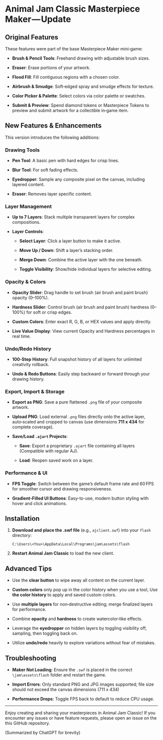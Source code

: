 
# Animal Jam Classic Masterpiece Maker — Update



## Original Features

These features were part of the base Masterpiece Maker mini‑game:

-   **Brush & Pencil Tools**: Freehand drawing with adjustable brush sizes.
    
-   **Eraser**: Erase portions of your artwork.
    
-   **Flood Fill**: Fill contiguous regions with a chosen color.
    
-   **Airbrush & Smudge**: Soft‑edged spray and smudge effects for texture.
    
-   **Color Picker & Palette**: Select colors via color palette or swatches.
    
-   **Submit & Preview**: Spend diamond tokens or Masterpiece Tokens to preview and submit artwork for a collectible in‑game item.    

## New Features & Enhancements

This version introduces the following additions:

### Drawing Tools

-   **Pen Tool**: A basic pen with hard edges for crisp lines.
    
-   **Blur Tool**: For soft fading effects.
    
-   **Eyedropper**: Sample any composite pixel on the canvas, including layered content.
    
-   **Eraser**: Removes layer specific content.
    

### Layer Management

-   **Up to 7 Layers**: Stack multiple transparent layers for complex compositions.
    
-   **Layer Controls**:
    
    -   **Select Layer**: Click a layer button to make it active.
        
    -   **Move Up / Down**: Shift a layer’s stacking order.
        
    -   **Merge Down**: Combine the active layer with the one beneath.
        
    -   **Toggle Visibility**: Show/hide individual layers for selective editing.
        

### Opacity & Colors

-   **Opacity Slider**: Drag handle to set brush (air brush and paint brush) opacity (0–100%).
    
-   **Hardness Slider**: Control brush (air brush and paint brush) hardness (0–100%) for soft or crisp edges.
    
-   **Custom Colors**: Enter exact R, G, B, or HEX values and apply directly.
    
-   **Live Value Display**: View current Opacity and Hardness percentages in real time.
    

### Undo/Redo History

-   **100‑Step History**: Full snapshot history of all layers for unlimited creativity rollback.
    
-   **Undo & Redo Buttons**: Easily step backward or forward through your drawing history.
    

### Export, Import & Storage

-   **Export as PNG**: Save a pure flattened `.png` file of your composite artwork.
    
-   **Upload PNG**: Load external `.png` files directly onto the active layer, auto‑scaled and cropped to canvas (use dimensions **711 x 434** for complete coverage).
    
-   **Save/Load `.ajart` Projects**:
    
    -   **Save**: Export a proprietary `.ajart` file containing all layers (Compatible with regular AJ).
        
    -   **Load**: Reopen saved work on a layer.
        

### Performance & UI

-   **FPS Toggle**: Switch between the game’s default frame rate and 60 FPS for smoother cursor and drawing responsiveness.
    
-   **Gradient‑Filled UI Buttons**: Easy-to-use, modern button styling with hover and click animations.
       

## Installation

1.  **Download and place the .swf file** (e.g., `ajclient.swf`) into your `flash` directory:
    
    ```
    C:\Users\<You>\AppData\Local\Programs\jam\assets\flash
    
    ```
    
2.  **Restart Animal Jam Classic** to load the new client.
    


## Advanced Tips

- Use the **clear button** to wipe away all content on the current layer.
-   **Custom colors** only pop up in the color history when you use a tool, Use **the color history** to apply and 		saved custom colors.

-   Use **multiple layers** for non‑destructive editing; merge finalized layers for performance.
    
-   Combine **opacity** and **hardness** to create watercolor‑like effects.
    
-   Leverage the **eyedropper** on hidden layers by toggling visibility off, sampling, then toggling back on.
    
-   Utilize **undo/redo** heavily to explore variations without fear of mistakes.
    

## Troubleshooting

-   **Maker Not Loading**: Ensure the `.swf` is placed in the correct `\jam\assets\flash` folder and restart the game.
    
-   **Import Errors**: Only standard PNG and JPG images supported; file size should not exceed the canvas dimensions (711 x 434)
    
-   **Performance Drops**: Toggle FPS back to default to reduce CPU usage.

    

----------

Enjoy creating and sharing your masterpieces in Animal Jam Classic! If you encounter any issues or have feature requests, please open an issue on the this GitHub repository.

(Summarized by ChatGPT for brevity)
